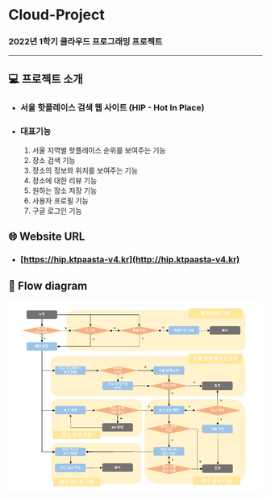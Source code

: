 # Cloud-Project

### 2022년 1학기 클라우드 프로그래밍 프로젝트

---

## :computer: 프로젝트 소개

* ### 서울 핫플레이스 검색 웹 사이트 (HIP - Hot In Place)

* ### 대표기능

  1. 서울 지역별 핫플레이스 순위를 보여주는 기능
  2. 장소 검색 기능
  3. 장소의 정보와 위치를 보여주는 기능
  4. 장소에 대한 리뷰 기능 
  5. 원하는 장소 저장 기능
  6. 사용자 프로필 기능 
  7. 구글 로그인 기능

## :globe_with_meridians: Website URL
* ### [https://hip.ktpaasta-v4.kr](http://hip.ktpaasta-v4.kr)

## :blue_book: Flow diagram
![flow diagram](https://github.com/hyunmin0317/Cloud-Project/blob/master/flow%20diagram.PNG?raw=true)
